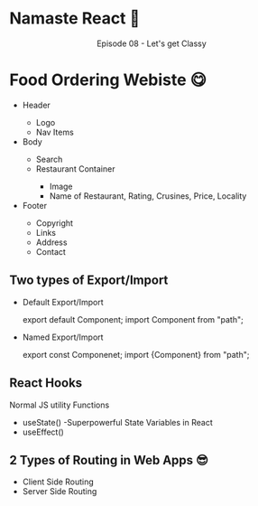 # Namaste React 🚀

<p align="center">Episode 08 - Let's get Classy</p>

# Food Ordering Webiste 😋

<ul>
    <li>Header</li>
    <ul>
        <li>Logo</li>
        <li>Nav Items</li>
    </ul>
    <li>Body</li>
    <ul>
        <li>Search</li>
        <li>Restaurant Container</li>
        <ul>
            <li>Image</li>
            <li>Name of Restaurant, Rating, Crusines, Price, Locality</li>
        </ul>
    </ul>
    <li>Footer</li>
    <ul>
        <li>Copyright</li>
        <li>Links</li>
        <li>Address</li>
        <li>Contact</li>
    </ul>
</ul>

<h2>Two types of Export/Import</h2>

- Default Export/Import

  export default Component;
  import Component from "path";

- Named Export/Import

  export const Componenet;
  import {Component} from "path";

## React Hooks

<p>Normal JS utility Functions</p>

- useState() -Superpowerful State Variables in React
- useEffect()

## 2 Types of Routing in Web Apps 😎

- Client Side Routing
- Server Side Routing
